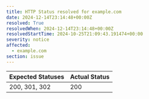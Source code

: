 ```yaml
---
title: HTTP Status resolved for example.com
date: 2024-12-14T23:14:48+00:00Z
resolved: True
resolvedWhen: 2024-12-14T23:14:48+00:00Z
resolvedStartTime: 2024-10-25T21:09:43.191474+00:00
severity: notice
affected:
  - example.com
section: issue
---
```


| Expected Statuses | Actual Status  |
|-------------------|----------------|
| 200, 301, 302 | 200 |
